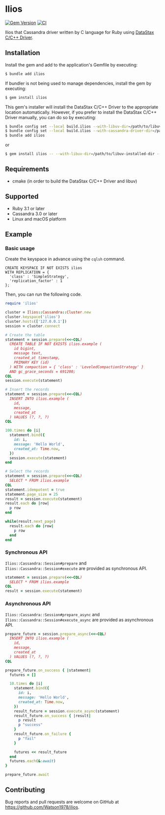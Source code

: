# Ilios

[![Gem Version](https://badge.fury.io/rb/ilios.svg)](https://badge.fury.io/rb/ilios)
[![CI](https://github.com/Watson1978/ilios/actions/workflows/CI.yml/badge.svg)](https://github.com/Watson1978/ilios/actions/workflows/CI.yml)

Ilios that Cassandra driver written by C language for Ruby using [DataStax C/C++ Driver](https://github.com/datastax/cpp-driver).

## Installation

Install the gem and add to the application's Gemfile by executing:

```sh
$ bundle add ilios
```

If bundler is not being used to manage dependencies, install the gem by executing:

```sh
$ gem install ilios
```

This gem's installer will install the DataStax C/C++ Driver to the appropriate location automatically.
However, if you prefer to install the DataStax C/C++ Driver manually, you can do so by executing:

```sh
$ bundle config set --local build.ilios --with-libuv-dir=/path/to/libuv-installed-dir
$ bundle config set --local build.ilios --with-cassandra-driver-dir=/path/to/cassandra-cpp-driver-installed-dir
$ bundle add ilios
```

or

```sh
$ gem install ilios -- --with-libuv-dir=/path/to/libuv-installed-dir --with-cassandra-driver-dir=/path/to/cassandra-cpp-driver-installed-dir
```

## Requirements

- cmake (in order to build the DataStax C/C++ Driver and libuv)

## Supported

- Ruby 3.1 or later
- Cassandra 3.0 or later
- Linux and macOS platform

## Example
### Basic usage

Create the keyspace in advance using the `cqlsh` command.

```cql
CREATE KEYSPACE IF NOT EXISTS ilios
WITH REPLICATION = {
  'class' : 'SimpleStrategy',
  'replication_factor' : 1
};
```

Then, you can run the following code.

```ruby
require 'ilios'

cluster = Ilios::Cassandra::Cluster.new
cluster.keyspace('ilios')
cluster.hosts(['127.0.0.1'])
session = cluster.connect

# Create the table
statement = session.prepare(<<~CQL)
  CREATE TABLE IF NOT EXISTS ilios.example (
    id bigint,
    message text,
    created_at timestamp,
    PRIMARY KEY (id)
  ) WITH compaction = { 'class' : 'LeveledCompactionStrategy' }
  AND gc_grace_seconds = 691200;
CQL
session.execute(statement)

# Insert the records
statement = session.prepare(<<~CQL)
  INSERT INTO ilios.example (
    id,
    message,
    created_at
  ) VALUES (?, ?, ?)
CQL

100.times do |i|
  statement.bind({
    id: i,
    message: 'Hello World',
    created_at: Time.now,
  })
  session.execute(statement)
end

# Select the records
statement = session.prepare(<<~CQL)
  SELECT * FROM ilios.example
CQL
statement.idempotent = true
statement.page_size = 25
result = session.execute(statement)
result.each do |row|
  p row
end

while(result.next_page)
  result.each do |row|
    p row
  end
end
```

### Synchronous API
`Ilios::Cassandra::Session#prepare` and `Ilios::Cassandra::Session#execute` are provided as synchronous API.

```ruby
statement = session.prepare(<<~CQL)
  SELECT * FROM ilios.example
CQL
result = session.execute(statement)
```

### Asynchronous API
`Ilios::Cassandra::Session#prepare_async` and `Ilios::Cassandra::Session#execute_async` are provided as asynchronous API.

```ruby
prepare_future = session.prepare_async(<<~CQL)
  INSERT INTO ilios.example (
    id,
    message,
    created_at
  ) VALUES (?, ?, ?)
CQL

prepare_future.on_success { |statement|
  futures = []

  10.times do |i|
    statement.bind({
      id: i,
      message: 'Hello World',
      created_at: Time.now,
    })
    result_future = session.execute_async(statement)
    result_future.on_success { |result|
      p result
      p "success"
    }
    result_future.on_failure {
      p "fail"
    }

    futures << result_future
  end
  futures.each(&:await)
}

prepare_future.await
```

## Contributing

Bug reports and pull requests are welcome on GitHub at https://github.com/Watson1978/ilios.
